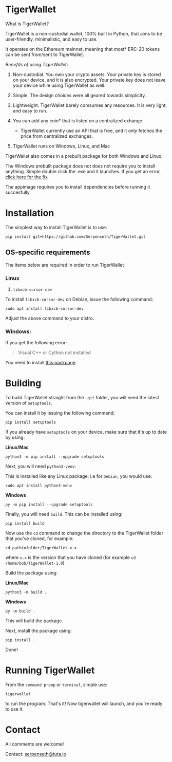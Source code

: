 # TigerWallet

What is TigerWallet?

TigerWallet is a non-custodial wallet, 100% built in Python, that aims to be user-friendly, minimalistic, and easy to use.

It operates on the Ethereum mainnet, meaning that most* ERC-20 tokens can be sent from/sent to TigerWallet.

*Benefits of using TigerWallet*:
1. Non-custodial. You own your crypto assets. Your private key is stored on your device, and it is also encrypted. Your private key does not leave your device while using TigerWallet as well.

2. Simple. The design choices were all geared towards simplicity.

3. Lightweight. TigerWallet barely comsumes any resources. It is very light, and easy to run.

4. You can add any coin* that is listed on a centralized exhange.
    * TigerWallet currently use an API that is free, and it only fetches the price from centralized exchanges.

5. TigerWallet runs on Windows, Linux, and Mac

TigerWallet also comes in a prebuilt package for both Windows and Linux.

The Windows prebuilt package does not does not require you to install anything. Simple double click the .exe and it launches.
If you get an error, [click here for the fix](https://github.com/Serpenseth/TigerWallet?tab=readme-ov-file#windows)

The appimage requires you to install dependencies before running it succesfully.

# Installation

The simplest way to install TigerWallet is to use:

```
pip install git+https://github.com/Serpenseth/TigerWallet.git
```

## OS-specific requirements
The items below are required in order to run TigerWallet

### Linux
1. `libxcb-cursor-dev`

To install `libxcb-cursor-dev` on Debian, issue the following command:
```
sudo apt install libxcb-cursor-dev
```
Adjust the above command to your distro.

### Windows:
If you get the following error:
>Visual C++ or Cython not installed

You need to install [this packpage](https://visualstudio.microsoft.com/visual-cpp-build-tools/)

# Building
To build TigerWallet straight from the `.git` folder, you will need the latest version of `setuptools`.

You can install it by issuing the following command:
```
pip install setuptools
```
If you already have `setuptools` on your device, make sure that it's up to date by using:

**Linux/Mac**
```
python3 -m pip install --upgrade setuptools
```
Next, you will need `python3-venv`:

This is installed like any Linux package; i.e for `Debian`, you would use:
```
sudo apt install python3-venv
```

**Windows**
```
py -m pip install --upgrade setuptools
```
Finally, you will need `build`. This can be installed using:
```
pip install build
```
Now use the `cd` command to change the directory to the TigerWallet folder that you've cloned, for example:
```
cd pathtofolder/TigerWallet-x.x
```
where `x.x` is the version that you have cloned (for example `cd /home/bob/TigerWallet-1.0`)

Build the package using:

**Linux/Mac**
```
python3 -m build .
```

**Windows**
```
py -m build .
```
This will build the package.

Next, install the package using:
```
pip install .
```
Done!

# Running TigerWallet
From the `command promp` or `terminal`, simple use:
```
tigerwallet
```
to run the program. That's it! Now tigerwallet will launch, and you're ready to use it.

# Contact
All comments are welcome!

Contact: <serpenseth@tuta.io>

